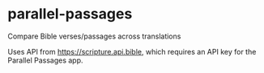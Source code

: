 # parallel-passages
Compare Bible verses/passages across translations

Uses API from https://scripture.api.bible, which requires an API key for the Parallel Passages app.
